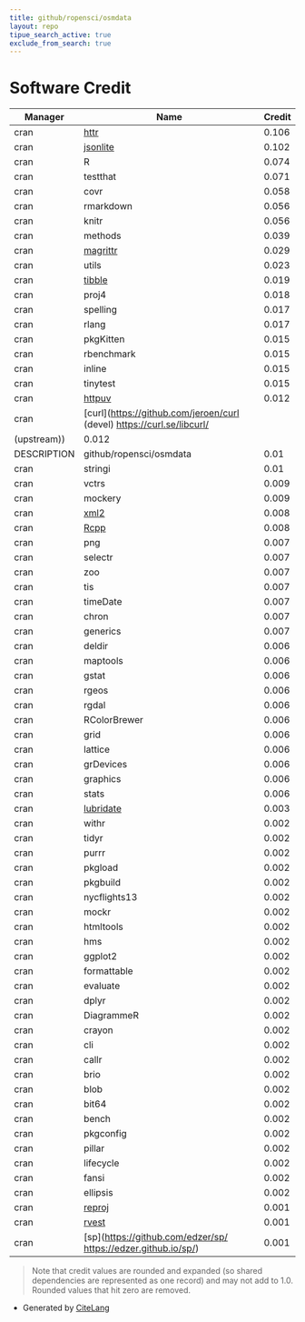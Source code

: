 ```yaml
---
title: github/ropensci/osmdata
layout: repo
tipue_search_active: true
exclude_from_search: true
---
```

# Software Credit

|Manager|Name|Credit|
|-------|----|------|
|cran|[httr](https://httr.r-lib.org/)|0.106|
|cran|[jsonlite](https://arxiv.org/abs/1403.2805 (paper))|0.102|
|cran|R|0.074|
|cran|testthat|0.071|
|cran|covr|0.058|
|cran|rmarkdown|0.056|
|cran|knitr|0.056|
|cran|methods|0.039|
|cran|[magrittr](https://magrittr.tidyverse.org)|0.029|
|cran|utils|0.023|
|cran|[tibble](https://tibble.tidyverse.org/)|0.019|
|cran|proj4|0.018|
|cran|spelling|0.017|
|cran|rlang|0.017|
|cran|pkgKitten|0.015|
|cran|rbenchmark|0.015|
|cran|inline|0.015|
|cran|tinytest|0.015|
|cran|[httpuv](https://github.com/rstudio/httpuv)|0.012|
|cran|[curl](https://github.com/jeroen/curl (devel) https://curl.se/libcurl/
(upstream))|0.012|
|DESCRIPTION|github/ropensci/osmdata|0.01|
|cran|stringi|0.01|
|cran|vctrs|0.009|
|cran|mockery|0.009|
|cran|[xml2](https://xml2.r-lib.org/)|0.008|
|cran|[Rcpp](http://www.rcpp.org)|0.008|
|cran|png|0.007|
|cran|selectr|0.007|
|cran|zoo|0.007|
|cran|tis|0.007|
|cran|timeDate|0.007|
|cran|chron|0.007|
|cran|generics|0.007|
|cran|deldir|0.006|
|cran|maptools|0.006|
|cran|gstat|0.006|
|cran|rgeos|0.006|
|cran|rgdal|0.006|
|cran|RColorBrewer|0.006|
|cran|grid|0.006|
|cran|lattice|0.006|
|cran|grDevices|0.006|
|cran|graphics|0.006|
|cran|stats|0.006|
|cran|[lubridate](https://lubridate.tidyverse.org)|0.003|
|cran|withr|0.002|
|cran|tidyr|0.002|
|cran|purrr|0.002|
|cran|pkgload|0.002|
|cran|pkgbuild|0.002|
|cran|nycflights13|0.002|
|cran|mockr|0.002|
|cran|htmltools|0.002|
|cran|hms|0.002|
|cran|ggplot2|0.002|
|cran|formattable|0.002|
|cran|evaluate|0.002|
|cran|dplyr|0.002|
|cran|DiagrammeR|0.002|
|cran|crayon|0.002|
|cran|cli|0.002|
|cran|callr|0.002|
|cran|brio|0.002|
|cran|blob|0.002|
|cran|bit64|0.002|
|cran|bench|0.002|
|cran|pkgconfig|0.002|
|cran|pillar|0.002|
|cran|lifecycle|0.002|
|cran|fansi|0.002|
|cran|ellipsis|0.002|
|cran|[reproj](https://github.com/hypertidy/reproj/)|0.001|
|cran|[rvest](http://rvest.tidyverse.org/)|0.001|
|cran|[sp](https://github.com/edzer/sp/ https://edzer.github.io/sp/)|0.001|


> Note that credit values are rounded and expanded (so shared dependencies are represented as one record) and may not add to 1.0. Rounded values that hit zero are removed.


- Generated by [CiteLang](https://github.com/vsoch/citelang)
